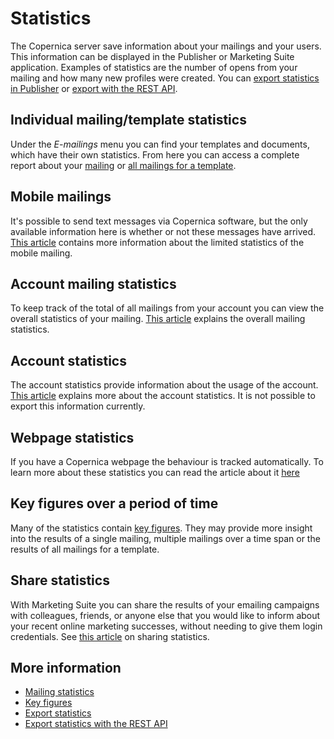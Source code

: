 # Statistics

The Copernica server save information about your mailings and your users. 
This information can be displayed in the Publisher or Marketing Suite application. Examples 
of statistics are the number of opens from your mailing and how many new 
profiles were created. You can [export statistics in Publisher](./statistics-export) 
or [export with the REST API](./rest-get-logfiles-names).

## Individual mailing/template statistics

Under the *E-mailings* menu you can find your templates and documents, which 
have their own statistics. From here you can access a complete report 
about your [mailing](./statistics-mailing) or [all mailings for a template](./statistics-template).

## Mobile mailings

It's possible to send text messages via Copernica software, but the only available 
information here is whether or not these messages have arrived. [This article](statistics-mobile-mailing) 
contains more information about the limited statistics of the mobile mailing.

## Account mailing statistics

To keep track of the total of all mailings from your account you can 
view the overall statistics of your mailing. [This article](./statistics-account-mailings) 
explains the overall mailing statistics.

## Account statistics

The account statistics provide information about the usage of the account. 
[This article](./statistics-account) explains more about the account statistics. 
It is not possible to export this information currently.

## Webpage statistics

If you have a Copernica webpage the behaviour is tracked automatically. 
To learn more about these statistics you can read the article about it 
[here](./statistics-webpage)

## Key figures over a period of time

Many of the statistics contain [key figures](./statistics-key-figures). 
They may provide more insight into the results of a single mailing, 
multiple mailings over a time span or the results of all mailings for a 
template.

## Share statistics

With Marketing Suite you can share the results of your emailing campaigns with colleagues, 
friends, or anyone else that you would like to inform about your recent 
online marketing successes, without needing to give them login credentials. 
See [this article](./statistics-share) on sharing statistics.

## More information

* [Mailing statistics](./statistics-mailing)
* [Key figures](./statistics-key-figures)
* [Export statistics](./statistics-export)
* [Export statistics with the REST API](./rest-get-logfiles-names)

